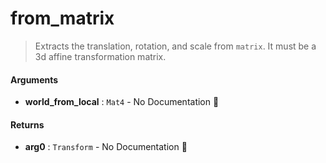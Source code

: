 # from\_matrix

>  Extracts the translation, rotation, and scale from `matrix`. It must be a 3d affine
>  transformation matrix.

#### Arguments

- **world\_from\_local** : `Mat4` \- No Documentation 🚧

#### Returns

- **arg0** : `Transform` \- No Documentation 🚧